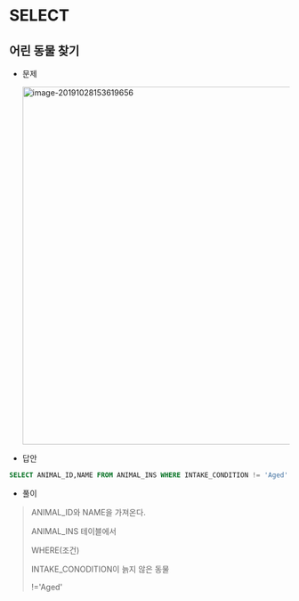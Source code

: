 # SELECT

## 어린 동물 찾기



+ 문제

  <img width="642" alt="image-20191028153619656" src="https://user-images.githubusercontent.com/49120090/67657608-9d3fe180-f99a-11e9-83ca-91abb1b4d417.png">



+ 답안

~~~sql
SELECT ANIMAL_ID,NAME FROM ANIMAL_INS WHERE INTAKE_CONDITION != 'Aged'
~~~



+ 풀이

>ANIMAL_ID와 NAME을 가져온다.
>
>ANIMAL_INS 테이블에서
>
>WHERE(조건)
>
>INTAKE_CONODITION이 늙지 않은 동물
>
>!='Aged'

